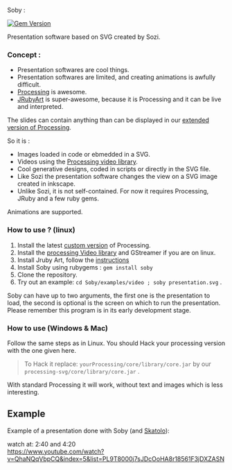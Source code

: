 Soby :

[![Gem Version](https://badge.fury.io/rb/soby.svg)](https://badge.fury.io/rb/soby)

Presentation software based on SVG created by Sozi.

### Concept :

* Presentation softwares are cool things.
* Presentation softwares are limited, and creating animations is
  awfully difficult.
* [Processing](http://processing.org) is awesome.
* [JRubyArt](https://github.com/ruby-processing/JRubyArt) is
  super-awesome, because it is Processing and it can be live and
  interpreted.


The slides can contain anything than can be displayed in our [extended 
version of Processing](https://github.com/poqudrof/processing/releases/tag/3.0-svg).

So it is :
- Images loaded in code or ebmedded in a SVG. 
- Videos using the [Processing video library](https://github.com/processing/processing-video).
- Cool generative designs, coded in scripts or directly in the SVG file. 
- Like Sozi the presentation software changes the view on a SVG image created in inkscape.
- Unlike Sozi, it is not self-contained. For now it requires Processing, JRuby and a few ruby gems. 

Animations are supported.


### How to use ?  (linux) 

 1. Install the latest [custom version](https://github.com/poqudrof/processing/releases) of Processing.  
 2. Install the [processing Video library](https://github.com/processing/processing-video) and GStreamer if you are on linux. 
 3. Install Jruby Art, follow the [instructions](https://github.com/ruby-processing/JRubyArt)
 4. Install Soby using rubygems : `gem install soby`
 5. Clone the repository.
 6. Try out an example: `cd Soby/examples/video ; soby presentation.svg`  . 

Soby can have up to two arguments, the first one is the presentation to load, the second is optional is the screen on which to run the presentation.
Please remember this program is in its early development stage.


### How to use (Windows & Mac) 

Follow the same steps as in Linux. You should Hack your processing version with the one given here. 

>To Hack it replace: 
> `yourProcessing/core/library/core.jar` by our `processing-svg/core/library/core.jar` . 

With standard Processing it will work, without text and images which is less interesting.

## Example
Example of a presentation done with Soby (and [Skatolo](https://github.com/potioc/Skatolo)):

watch at:  2:40  and 4:20  
https://www.youtube.com/watch?v=QhaNQqVbpCQ&index=5&list=PL9T8000j7sJDcOoHA8r18561F3jDXZASN
